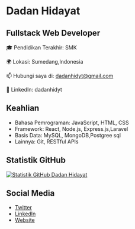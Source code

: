 # Dadan Hidayat

## Fullstack Web Developer

🎓 Pendidikan Terakhir: SMK

🌍 Lokasi: Sumedang,Indonesia

📫 Hubungi saya di: dadanhidyt@gmail.com

💼 LinkedIn: dadanhidyt

## Keahlian

- Bahasa Pemrograman: JavaScript, HTML, CSS
- Framework: React, Node.js, Express.js,Laravel
- Basis Data: MySQL, MongoDB,Postgree sql
- Lainnya: Git, RESTful APIs


## Statistik GitHub

[![Statistik GitHub Dadan Hidayat](https://github-readme-stats.vercel.app/api?username=dadan-hidyt&show_icons=true&theme=radical)](https://github.com/dadanhidayat)

## Social Media

- [Twitter](link-twitter)
- [LinkedIn](link-linkedin)
- [Website](link-website)
